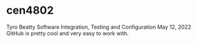 # cen4802
Tyro Beatty
Software Integration, Testing and Configuration
May 12, 2022
GitHub is pretty cool and very easy to work with.
